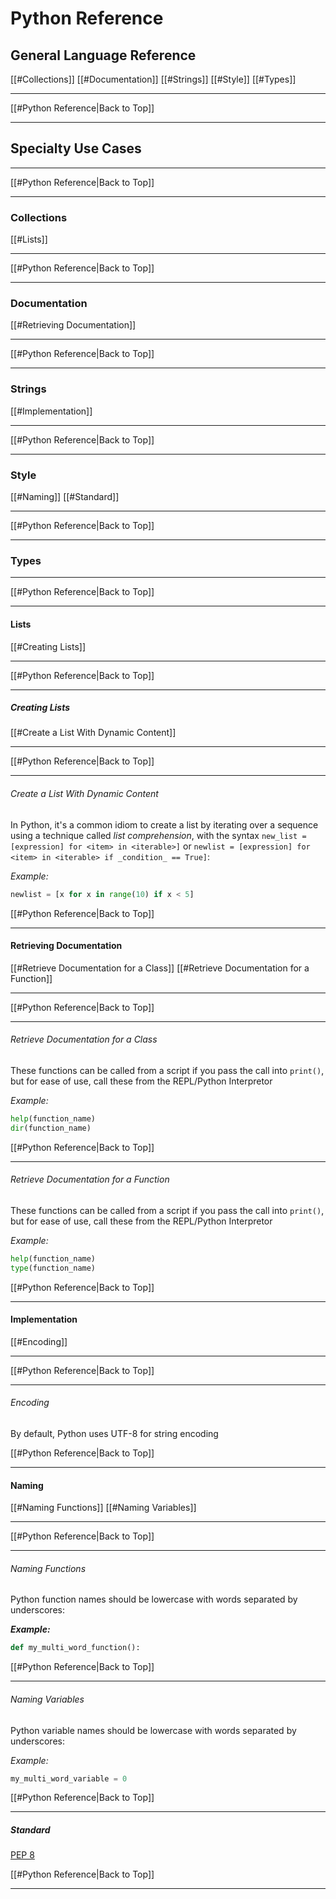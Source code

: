 # Python Reference

## General Language Reference

[[#Collections]]
[[#Documentation]]
[[#Strings]]
[[#Style]]
[[#Types]]

---

[[#Python Reference|Back to Top]]

---

## Specialty Use Cases


---

[[#Python Reference|Back to Top]]

---


### Collections

[[#Lists]]

---

[[#Python Reference|Back to Top]]

---

### Documentation

[[#Retrieving Documentation]]

---

[[#Python Reference|Back to Top]]

---

### Strings

[[#Implementation]]

---

[[#Python Reference|Back to Top]]

---

### Style

[[#Naming]]
[[#Standard]]

---

[[#Python Reference|Back to Top]]

---

### Types


---

[[#Python Reference|Back to Top]]

---


#### Lists

[[#Creating Lists]]

---

[[#Python Reference|Back to Top]]

---


##### Creating Lists

[[#Create a List With Dynamic Content]]

---

[[#Python Reference|Back to Top]]

---



###### Create a List With Dynamic Content

In Python, it's a common idiom to create a list by iterating over a sequence using a technique called _list comprehension_, with the syntax `new_list = [expression] for <item> in <iterable>]` or `newlist = [expression] for <item> in <iterable> if _condition_ == True]`:

_Example:_
```py
newlist = [x for x in range(10) if x < 5]
```

[[#Python Reference|Back to Top]]

---

#### Retrieving Documentation

[[#Retrieve Documentation for a Class]]
[[#Retrieve Documentation for a Function]]

---

[[#Python Reference|Back to Top]]

---



###### Retrieve Documentation for a Class

These functions can be called from a script if you pass the call into `print()`, but for ease of use, call these from the REPL/Python Interpretor

_Example:_
```py
help(function_name)
dir(function_name)
```

[[#Python Reference|Back to Top]]

---

###### Retrieve Documentation for a Function

These functions can be called from a script if you pass the call into `print()`, but for ease of use, call these from the REPL/Python Interpretor

_Example:_
```py
help(function_name)
type(function_name)
```

[[#Python Reference|Back to Top]]

---

#### Implementation

[[#Encoding]]

---

[[#Python Reference|Back to Top]]

---



###### Encoding

By default, Python uses UTF-8 for string encoding

[[#Python Reference|Back to Top]]

---

#### Naming

[[#Naming Functions]]
[[#Naming Variables]]

---

[[#Python Reference|Back to Top]]

---



###### Naming Functions

Python function names should be lowercase with words separated by underscores:

_**Example:**_
```py
def my_multi_word_function():
```

[[#Python Reference|Back to Top]]

---

###### Naming Variables

Python variable names should be lowercase with words separated by underscores:

_Example:_
```py
my_multi_word_variable = 0
```

[[#Python Reference|Back to Top]]

---

##### Standard

[PEP 8](https://www.python.org/dev/peps/pep-0008/)

[[#Python Reference|Back to Top]]

---




